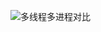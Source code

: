 <!--
 * @Descripttion: 
 * @Author: 只会Ctrl CV的菜鸟
 * @version: 
 * @Date: 2022-11-20 21:12:58
 * @LastEditTime: 2022-12-29 15:22:35
-->
![多线程多进程对比](D:\笔记\python笔记\爬虫笔记\图片\多线程多进程对比.png)